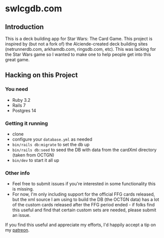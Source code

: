 # swlcgdb.com

## Introduction
This is a deck building app for Star Wars: The Card Game.  This project is inspired by (but not a fork of) the Alciende-created deck building sites (netrunnerdb.com, arkhamdb.com, ringsdb.com, etc).  This was lacking for the Star Wars game so I wanted to make one to help people get into this great game.

## Hacking on this Project
### You need
- Ruby 3.2
- Rails 7
- Postgres 14

### Getting it running
- clone
- configure your `database.yml` as needed
- `bin/rails db:migrate` to set the db up
- `bin/rails db:seed` to seed the DB with data from the cardXml directory (taken from OCTGN)
- `bin/dev` to start it all up

### Other info
- Feel free to submit issues if you're interested in some functionality this is missing.
- For now, I'm only including support for the official FFG cards released, but the xml source I am using to build the DB (the OCTGN data) has a lot of the custom cards released after the FFG period ended - if folks find this useful and find that certain custom sets are needed, please submit an issue.

If you find this useful and appreciate my efforts, I'd happily accept a tip on my [patreon](https://www.patreon.com/kphurley).
